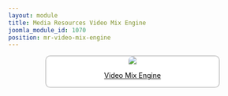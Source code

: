 ```yaml
---
layout: module
title: Media Resources Video Mix Engine
joomla_module_id: 1070
position: mr-video-mix-engine
---
```

<div align="center" style="margin-bottom: 20px;"><a href="/news-events/newsroom/media/video-mix-engine-media-resources.html">
<div align="center" style="max-width: 350px; border-style: solid; border-width: 2px; border-color: #cccccc; border-radius: 10px; background-color: #ffffff;"><img src="{{"images/media-resources/img/Video-Mix-Engine-thumbnail.jpg" | cdn }}" style="border-radius: 10px 10px 0px 0px;" class="img-responsive" />
<p style="line-height: 1.3em; color: #000000;">Video Mix Engine</p>
</div>
</a>
</div>
